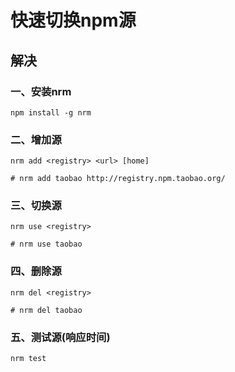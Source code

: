 # 快速切换npm源

## 解决

### 一、安装nrm
```shell
npm install -g nrm
```

### 二、增加源
```shell
nrm add <registry> <url> [home]

# nrm add taobao http://registry.npm.taobao.org/
```

### 三、切换源
```shell
nrm use <registry>

# nrm use taobao
```

### 四、删除源
```shell
nrm del <registry>

# nrm del taobao
```

### 五、测试源(响应时间)
```shell
nrm test
```
<comment/>